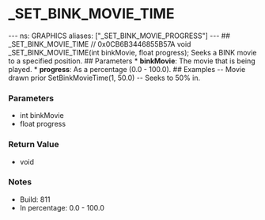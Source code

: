 # _SET_BINK_MOVIE_TIME

--- ns: GRAPHICS aliases: ["_SET_BINK_MOVIE_PROGRESS"] --- ## _SET_BINK_MOVIE_TIME  // 0x0CB6B3446855B57A void _SET_BINK_MOVIE_TIME(int binkMovie, float progress);  Seeks a BINK movie to a specified position.  ## Parameters * **binkMovie**: The movie that is being played. * **progress**: As a percentage (0.0 - 100.0).  ## Examples -- Movie drawn prior SetBinkMovieTime(1, 50.0) -- Seeks to 50% in.

### Parameters
* int binkMovie
* float progress

### Return Value
* void

### Notes
* Build: 811
* In percentage: 0.0 - 100.0

